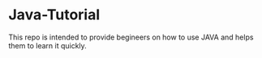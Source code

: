 # Java-Tutorial
This repo is intended to provide begineers on how to use JAVA and helps them to learn it quickly.

